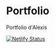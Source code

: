 # Portfolio
Portfolio d'Alexis

[![Netlify Status](https://api.netlify.com/api/v1/badges/b4309a6e-7db2-4eb0-b982-4f0c367bb15f/deploy-status)](https://app.netlify.com/sites/lighthearted-buttercream-6c19e8/deploys)
